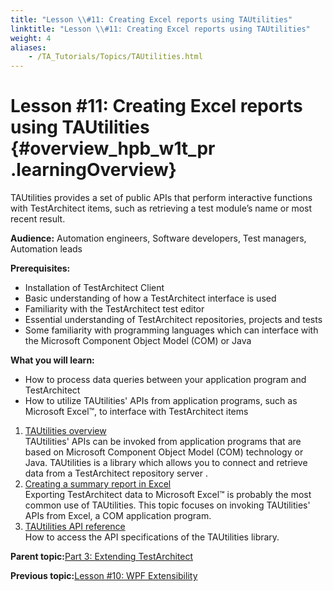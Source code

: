 ```yaml
--- 
title: "Lesson \\#11: Creating Excel reports using TAUtilities"
linktitle: "Lesson \\#11: Creating Excel reports using TAUtilities"
weight: 4
aliases: 
    - /TA_Tutorials/Topics/TAUtilities.html
---
```

# Lesson \#11: Creating Excel reports using TAUtilities {#overview_hpb_w1t_pr .learningOverview}

TAUtilities provides a set of public APIs that perform interactive functions with TestArchitect items, such as retrieving a test module’s name or most recent result.

**Audience:** Automation engineers, Software developers, Test managers, Automation leads

**Prerequisites:**

-   Installation of TestArchitect Client
-   Basic understanding of how a TestArchitect interface is used
-   Familiarity with the TestArchitect test editor
-   Essential understanding of TestArchitect repositories, projects and tests
-   Some familiarity with programming languages which can interface with the Microsoft Component Object Model \(COM\) or Java

**What you will learn:**

-   How to process data queries between your application program and TestArchitect
-   How to utilize TAUtilities' APIs from application programs, such as Microsoft Excel™, to interface with TestArchitect items

1.  [TAUtilities overview](../../TA_Tutorials/Topics/TAUtilities_overview.html)  
TAUtilities' APIs can be invoked from application programs that are based on Microsoft Component Object Model \(COM\) technology or Java. TAUtilities is a library which allows you to connect and retrieve data from a TestArchitect repository server .
2.  [Creating a summary report in Excel](../../TA_Tutorials/Topics/TAUtilities_scenario.html)  
Exporting TestArchitect data to Microsoft Excel™ is probably the most common use of TAUtilities. This topic focuses on invoking TAUtilities' APIs from Excel, a COM application program.
3.  [TAUtilities API reference](../../TA_Tutorials/Topics/tut_TAUtilities_API.html)  
How to access the API specifications of the TAUtilities library.

**Parent topic:**[Part 3: Extending TestArchitect](../../TA_Tutorials/Topics/tut_part3_extending_TA.html)

**Previous topic:**[Lesson \#10: WPF Extensibility](../../TA_Tutorials/Topics/WPF_extensibility_creating.html)

